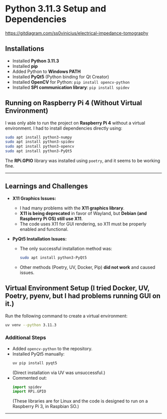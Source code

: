 # Python 3.11.3 Setup and Dependencies

https://gitdiagram.com/ss0vinicius/electrical-impedance-tomography



## Installations
- Installed **Python 3.11.3**
- Installed **pip**
- Added Python to **Windows PATH**
- Installed **PyQt5** (Python binding for Qt Creator)
- Installed **OpenCV** for Python: `pip install opencv-python`
- Installed **SPI communication library**: `pip install spidev`

## Running on Raspberry Pi 4 (Without Virtual Environment)
I was only able to run the project on **Raspberry Pi 4** without a virtual environment. I had to install dependencies directly using:
```sh
sudo apt install python3-numpy
sudo apt install python3-spidev
sudo apt install python3-opencv
sudo apt install python3-PyQt5
```

The **RPi.GPIO** library was installed using `poetry`, and it seems to be working fine.

---

## Learnings and Challenges
- **X11 Graphics Issues:**
  - I had many problems with the **X11 graphics library**.
  - **X11 is being deprecated** in favor of Wayland, but **Debian (and Raspberry Pi OS) still use X11**.
  - The code uses X11 for GUI rendering, so X11 must be properly enabled and functional.

- **PyQt5 Installation Issues:**
  - The only successful installation method was:
    ```sh
    sudo apt install python3-PyQt5
    ```
  - Other methods (Poetry, UV, Docker, Pip) **did not work** and caused issues.


## Virtual Environment Setup (I tried Docker, UV, Poetry, pyenv, but I had problems running GUI on it.)
Run the following command to create a virtual environment:
```sh
uv venv --python 3.11.3
```

### Additional Steps
- Added `opencv-python` to the repository.
- Installed PyQt5 manually:
  ```sh
  uv pip install pyqt5
  ```
  (Direct installation via UV was unsuccessful.)
- Commented out:
  ```python
  import spidev
  import RPi.GPIO
  ```
  (These libraries are for Linux and the code is designed to run on a Raspberry Pi 3, in Raspbian SO.)

---
